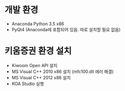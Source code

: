 # 개발 환경
* Anaconda Python 3.5 x86
* PyQt4 (Anaconda에 포함되어 있음. 따로 설치할 필요 없음)

# 키움증권 환경 설치
* Kiwoom Open API 설치
* MS Visual C++ 2010 x86 설치 (mfc100.dll 에러 해결)
* MS Visual C++ 2012 x86 설치
* KOA Studio 실행